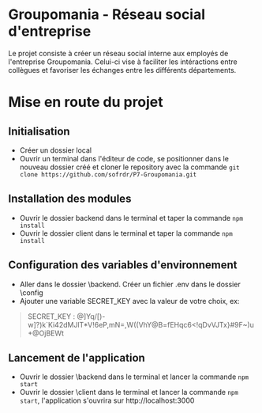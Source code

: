 # Groupomania -  Réseau social d'entreprise

Le projet consiste à créer un réseau social interne aux employés de l'entreprise Groupomania. Celui-ci vise à faciliter les intéractions entre collègues et favoriser les échanges entre les différents départements.


# Mise en route du projet


## Initialisation

 - Créer un dossier local
 - Ouvrir un terminal dans l'éditeur de code, se positionner dans le nouveau dossier créé et cloner le repository avec la commande `git clone https://github.com/sofrdr/P7-Groupomania.git`

## Installation des modules

 - Ouvrir le dossier backend dans le terminal et taper la commande `npm install`
 - Ouvrir le dossier client dans le terminal et taper la commande `npm install`

## Configuration des variables d'environnement

 - Aller dans le dossier \backend. Créer un fichier .env dans le dossier \config
 - Ajouter une variable SECRET_KEY avec la valeur de votre choix, ex: 

> SECRET_KEY : @]Yq/[)-w]?)k`Ki42dMJlT*V!6eP,mN=,W((VhY@B=fEHqc6<!qDvVJTx}#9F~)u+@OjBEWt

## Lancement de l'application

 - Ouvrir le dossier \backend dans le terminal et lancer la commande `npm start`
 - Ouvrir le dossier \client dans le terminal et lancer la commande `npm start`, l'application s'ouvrira sur http://localhost:3000
